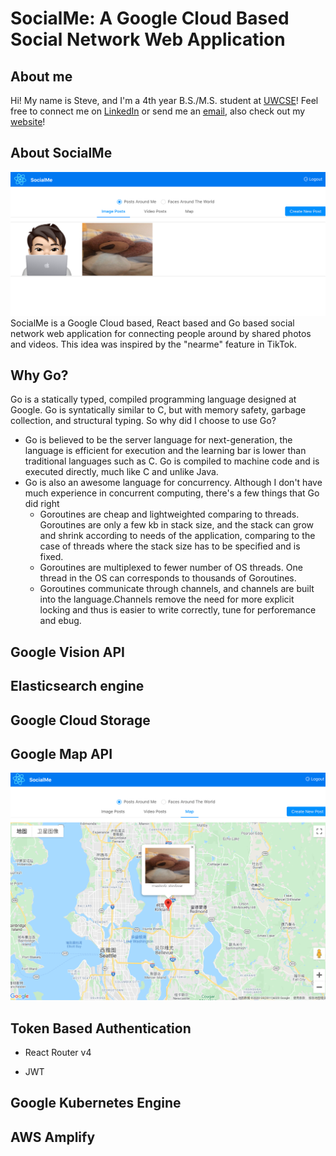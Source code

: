 # SocialMe: A Google Cloud Based Social Network Web Application
## About me
Hi! My name is Steve, and I'm a 4th year B.S./M.S. student at [UWCSE](https://www.cs.washington.edu)! Feel free to connect me on [LinkedIn](https://www.linkedin.com/in/steve-ma/) or send me an [email](mailto:%20bochenma@cs.washington.edu), also check out my [website](https://mastevb.github.io/steve_ma_uwcse.io/)!

## About SocialMe
![Photos](https://github.com/mastevb/SocialMe/blob/master/socialme-web/src/assets/images/Screen%20Shot%202020-08-02%20at%208.44.03%20PM.png)
SocialMe is a Google Cloud based, React based and Go based social network web application for connecting people around by shared photos and videos. This idea was inspired by the "nearme" feature in TikTok.

## Why Go?
Go is a statically typed, compiled programming language designed at Google. Go is syntatically similar to C, but with memory safety, garbage collection, and structural typing.
So why did I choose to use Go?
* Go is believed to be the server language for next-generation, the language is efficient for execution and the learning bar is lower than traditional languages such as C. Go is compiled to machine code and is executed directly, much like C and unlike Java.
* Go is also an awesome language for concurrency. Although I don't have much experience in concurrent computing, there's a few things that Go did right
    * Goroutines are cheap and lightweighted comparing to threads. Goroutines are only a few kb in stack size, and the stack can grow and shrink according to needs of the application, comparing to the case of threads where the stack size has to be specified and is fixed.
    * Goroutines are multiplexed to fewer number of OS threads. One thread in the OS can corresponds to thousands of Goroutines.
    * Goroutines communicate through channels, and channels are built into the language.Channels remove the need for more explicit locking and thus is easier to write correctly, tune for perforemance and ebug.

## Google Vision API

## Elasticsearch engine

## Google Cloud Storage

## Google Map API
![Photos](https://github.com/mastevb/SocialMe/blob/master/socialme-web/src/assets/images/Screen%20Shot%202020-08-02%20at%208.45.03%20PM.png)

## Token Based Authentication

* React Router v4

* JWT

##  Google Kubernetes Engine

## AWS Amplify

